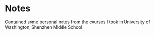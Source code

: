 # Notes
Contained some personal notes from the courses I took in University of Washington, Shenzhen Middle School
